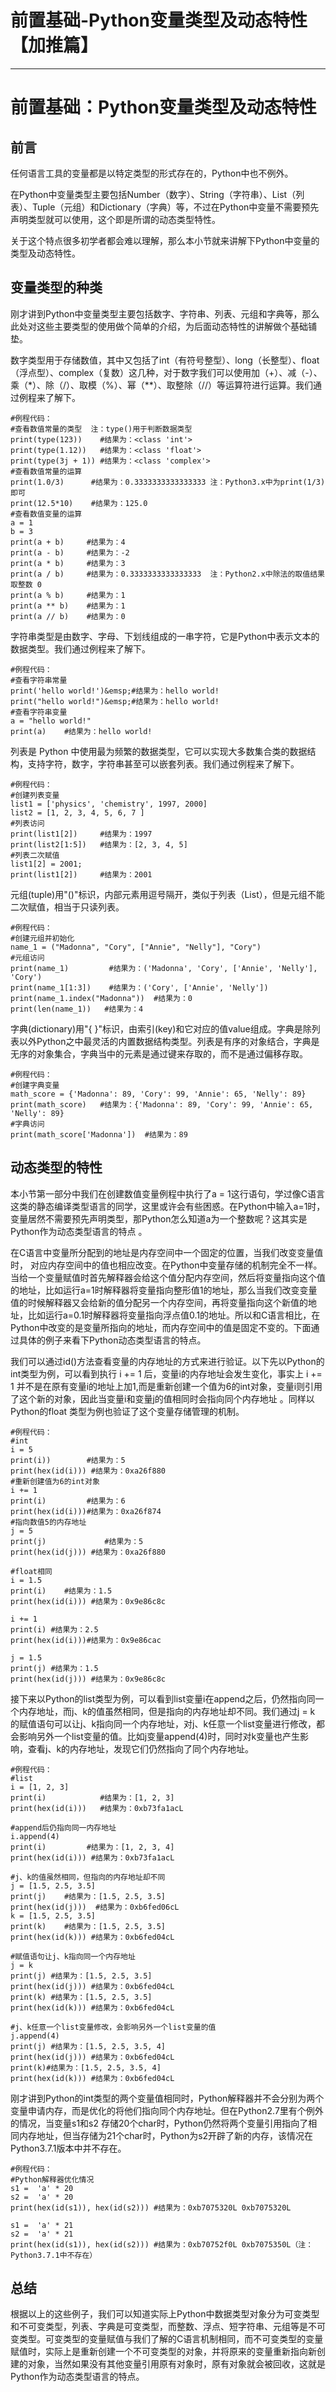 
# 前置基础-Python变量类型及动态特性【加推篇】
---

# 前置基础：Python变量类型及动态特性

## 前言

任何语言工具的变量都是以特定类型的形式存在的，Python中也不例外。

在Python中变量类型主要包括Number（数字）、String（字符串）、List（列表）、Tuple（元组）和Dictionary（字典）等，不过在Python中变量不需要预先声明类型就可以使用，这个即是所谓的动态类型特性。

关于这个特点很多初学者都会难以理解，那么本小节就来讲解下Python中变量的类型及动态特性。

## 变量类型的种类

刚才讲到Python中变量类型主要包括数字、字符串、列表、元组和字典等，那么此处对这些主要类型的使用做个简单的介绍，为后面动态特性的讲解做个基础铺垫。

数字类型用于存储数值，其中又包括了int（有符号整型）、long（长整型）、float（浮点型）、complex（复数）这几种，对于数字我们可以使用加（+）、减（-）、乘（\*）、除（/）、取模（\%）、幂（\*\*）、取整除（//）等运算符进行运算。我们通过例程来了解下。

```
#例程代码：
#查看数值常量的类型  注：type()用于判断数据类型
print(type(123))  	#结果为：<class 'int'>
print(type(1.12)) 	#结果为：<class 'float'>
print(type(3j + 1)) #结果为：<class 'complex'>
#查看数值常量的运算
print(1.0/3)      #结果为：0.3333333333333333 注：Python3.x中为print(1/3)即可 
print(12.5*10)    #结果为：125.0
#查看数值变量的运算
a = 1
b = 3
print(a + b)     #结果为：4
print(a - b)     #结果为：-2
print(a * b)     #结果为：3
print(a / b)     #结果为：0.3333333333333333  注：Python2.x中除法的取值结果取整数 0 
print(a % b)     #结果为：1
print(a ** b)    #结果为：1
print(a // b)    #结果为：0

```

字符串类型是由数字、字母、下划线组成的一串字符，它是Python中表示文本的数据类型。我们通过例程来了解下。

```
#例程代码：
#查看字符串常量
print('hello world!')&emsp;#结果为：hello world!
print("hello world!")&emsp;#结果为：hello world!
#查看字符串变量 
a = "hello world!" 
print(a) 	#结果为：hello world!
```

列表是 Python 中使用最为频繁的数据类型，它可以实现大多数集合类的数据结构，支持字符，数字，字符串甚至可以嵌套列表。我们通过例程来了解下。

```
#例程代码：
#创建列表变量
list1 = ['physics', 'chemistry', 1997, 2000]
list2 = [1, 2, 3, 4, 5, 6, 7 ]
#列表访问
print(list1[2])  	#结果为：1997
print(list2[1:5]) 	#结果为：[2, 3, 4, 5]
#列表二次赋值
list1[2] = 2001;
print(list1[2])   	#结果为：2001
```

元组\(tuple\)用"\(\)"标识，内部元素用逗号隔开，类似于列表（List），但是元组不能二次赋值，相当于只读列表。

```
#例程代码：
#创建元组并初始化
name_1 = ("Madonna", "Cory", ["Annie", "Nelly"], "Cory")    
#元组访问
print(name_1)         #结果为：('Madonna', 'Cory', ['Annie', 'Nelly'], 'Cory')
print(name_1[1:3])    #结果为：('Cory', ['Annie', 'Nelly'])
print(name_1.index("Madonna"))  #结果为：0
print(len(name_1))   #结果为：4	
```

字典\(dictionary\)用"\{ \}"标识，由索引\(key\)和它对应的值value组成。字典是除列表以外Python之中最灵活的内置数据结构类型。列表是有序的对象结合，字典是无序的对象集合，字典当中的元素是通过键来存取的，而不是通过偏移存取。

```
#例程代码：
#创建字典变量
math_score = {'Madonna': 89, 'Cory': 99, 'Annie': 65, 'Nelly': 89}
print(math_score)   #结果为：{'Madonna': 89, 'Cory': 99, 'Annie': 65, 'Nelly': 89}
#字典访问
print(math_score['Madonna'])  #结果为：89
```

## 动态类型的特性

本小节第一部分中我们在创建数值变量例程中执行了a = 1这行语句，学过像C语言这类的静态编译类型语言的同学，这里或许会有些困惑。在Python中输入a=1时，变量居然不需要预先声明类型，那Python怎么知道a为一个整数呢？这其实是Python作为动态类型语言的特点 。

在C语言中变量所分配到的地址是内存空间中一个固定的位置，当我们改变变量值时， 对应内存空间中的值也相应改变。在Python中变量存储的机制完全不一样。当给一个变量赋值时首先解释器会给这个值分配内存空间，然后将变量指向这个值的地址，比如运行a=1时解释器将变量指向整形值1的地址，那么当我们改变变量值的时候解释器又会给新的值分配另一个内存空间，再将变量指向这个新值的地址，比如运行a=0.1时解释器将变量指向浮点值0.1的地址。所以和C语言相比，在Python中改变的是变量所指向的地址，而内存空间中的值是固定不变的。下面通过具体的例子来看下Python动态类型语言的特点。

我们可以通过id\(\)方法查看变量的内存地址的方式来进行验证。以下先以Python的int类型为例，可以看到执行 i += 1 后，变量i的内存地址会发生变化，事实上 i += 1 并不是在原有变量i的地址上加1,而是重新创建一个值为6的int对象，变量i则引用了这个新的对象，因此当变量i和变量j的值相同时会指向同个内存地址 。同样以Python的float 类型为例也验证了这个变量存储管理的机制。

```
#例程代码：
#int 
i = 5
print(i))  		 #结果为：5
print(hex(id(i))) #结果为：0xa26f880
#重新创建值为6的int对象 
i += 1
print(i)  		 #结果为：6
print(hex(id(i)))#结果为：0xa26f874
#指向数值5的内存地址
j = 5 
print(j)			 #结果为：5
print(hex(id(j))) #结果为：0xa26f880

#float相同
i = 1.5
print(i)	#结果为：1.5
print(hex(id(i))) #结果为：0x9e86c8c

i += 1
print(i) #结果为：2.5
print(hex(id(i)))#结果为：0x9e86cac
 
j = 1.5
print(j) #结果为：1.5
print(hex(id(j))) #结果为：0x9e86c8c

```

接下来以Python的list类型为例，可以看到list变量i在append之后，仍然指向同一个内存地址，而j、k的值虽然相同，但是指向的内存地址却不同。我们通过j = k 的赋值语句可以让j、k指向同一个内存地址，对j、k任意一个list变量进行修改，都会影响另外一个list变量的值。比如j变量append\(4\)时，同时对k变量也产生影响，查看j、k的内存地址，发现它们仍然指向了同个内存地址。

```
#例程代码：
#list
i = [1, 2, 3]
print(i) 			#结果为：[1, 2, 3]
print(hex(id(i))) 	#结果为：0xb73fa1acL

#append后仍指向同一内存地址
i.append(4) 	
print(i)		 #结果为：[1, 2, 3, 4]
print(hex(id(i))) #结果为：0xb73fa1acL

#j、k的值虽然相同，但指向的内存地址却不同
j = [1.5, 2.5, 3.5]
print(j) 	#结果为：[1.5, 2.5, 3.5]
print(hex(id(j)))  #结果为：0xb6fed06cL
k = [1.5, 2.5, 3.5]
print(k)  	#结果为：[1.5, 2.5, 3.5]
print(hex(id(k))) #结果为：0xb6fed04cL

#赋值语句让j、k指向同一个内存地址
j = k
print(j) #结果为：[1.5, 2.5, 3.5]
print(hex(id(j))) #结果为：0xb6fed04cL
print(k) #结果为：[1.5, 2.5, 3.5]
print(hex(id(k))) #结果为：0xb6fed04cL

#j、k任意一个list变量修改，会影响另外一个list变量的值
j.append(4)
print(j) #结果为：[1.5, 2.5, 3.5, 4]
print(hex(id(j))) #结果为：0xb6fed04cL
print(k)#结果为：[1.5, 2.5, 3.5, 4]
print(hex(id(k))) #结果为：0xb6fed04cL 
```

刚才讲到Python的int类型的两个变量值相同时，Python解释器并不会分别为两个变量申请内存，而是优化的将他们指向同个内存地址。但在Python2.7里有个例外的情况，当变量s1和s2 存储20个char时，Python仍然将两个变量引用指向了相同内存地址，但当存储为21个char时，Python为s2开辟了新的内存，该情况在Python3.7.1版本中并不存在。

```
#例程代码：
#Python解释器优化情况
s1 =  'a' * 20
s2 =  'a' * 20
print(hex(id(s1)), hex(id(s2))) #结果为：0xb7075320L 0xb7075320L

s1 =  'a' * 21
s2 =  'a' * 21
print(hex(id(s1)), hex(id(s2))) #结果为：0xb70752f0L 0xb7075350L（注：Python3.7.1中不存在）
```

## 总结

根据以上的这些例子，我们可以知道实际上Python中数据类型对象分为可变类型和不可变类型，列表、字典是可变类型，而整数、浮点、短字符串、元组等是不可变类型。可变类型的变量赋值与我们了解的C语言机制相同，而不可变类型的变量赋值时，实际上是重新创建一个不可变类型的对象，并将原来的变量重新指向新创建的对象，当然如果没有其他变量引用原有对象时，原有对象就会被回收，这就是Python作为动态类型语言的特点。
    